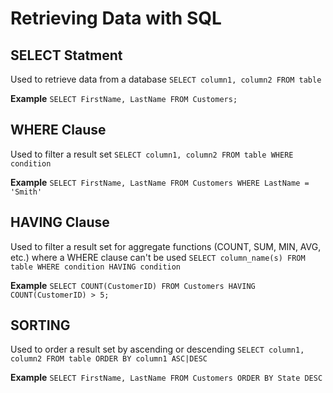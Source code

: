 # Retrieving Data with SQL

## SELECT Statment

Used to retrieve data from a database
`SELECT column1, column2 FROM table`

**Example**
`SELECT FirstName, LastName FROM Customers;`

## WHERE Clause

Used to filter a result set
`SELECT column1, column2 FROM table WHERE condition`

**Example**
`SELECT FirstName, LastName FROM Customers WHERE LastName = 'Smith'`

## HAVING Clause

Used to filter a result set for aggregate functions (COUNT, SUM, MIN, AVG, etc.) where a WHERE clause can't be used
`SELECT column_name(s) FROM table WHERE condition HAVING condition`

**Example**
`SELECT COUNT(CustomerID) FROM Customers HAVING COUNT(CustomerID) > 5;`

## SORTING

Used to order a result set by ascending or descending
`SELECT column1, column2 FROM table ORDER BY column1 ASC|DESC`

**Example**
`SELECT FirstName, LastName FROM Customers ORDER BY State DESC`
